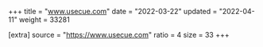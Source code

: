 +++
title = "www.usecue.com"
date = "2022-03-22"
updated = "2022-04-11"
weight = 33281

[extra]
source = "https://www.usecue.com"
ratio = 4
size = 33
+++
